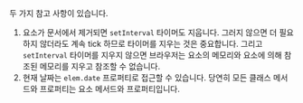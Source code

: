 
두 가지 참고 사항이 있습니다.
1. 요소가 문서에서 제거되면 `setInterval` 타이머도 지웁니다. 그러지 않으면 더 필요하지 않더라도 계속 tick 하므로 타이머를 지우는 것은 중요합니다. 그리고 `setInterval` 타이머를 지우지 않으면 브라우저는 요소의 메모리와 요소에 의해 참조된 메모리를 지우고 참조할 수 없습니다.
2. 현재 날짜는 `elem.date` 프로퍼티로 접근할 수 있습니다. 당연히 모든 클래스 메서드와 프로퍼티는 요소 메서드와 프로퍼티입니다.
